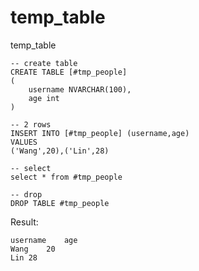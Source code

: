 # temp_table
temp_table
```
-- create table
CREATE TABLE [#tmp_people]
(
    username NVARCHAR(100),
    age int
)

-- 2 rows
INSERT INTO [#tmp_people] (username,age)
VALUES
('Wang',20),('Lin',28)

-- select 
select * from #tmp_people

-- drop
DROP TABLE #tmp_people
```
Result:
```
username	age
Wang	20
Lin	28
```
